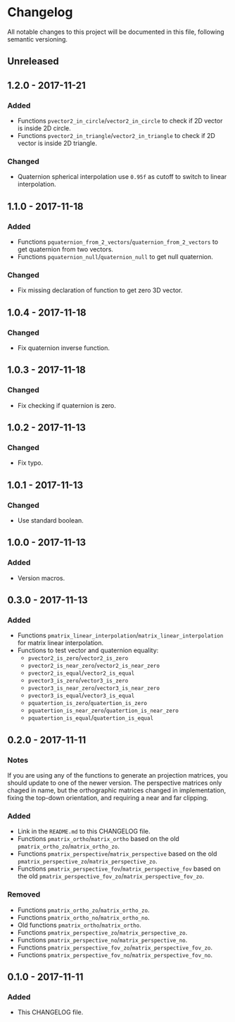 # Changelog

All notable changes to this project will be documented in this file, following semantic versioning.

## Unreleased

## 1.2.0 - 2017-11-21

### Added

- Functions `pvector2_in_circle`/`vector2_in_circle` to check if 2D vector is inside 2D circle.
- Functions `pvector2_in_triangle`/`vector2_in_triangle` to check if 2D vector is inside 2D triangle.

### Changed

- Quaternion spherical interpolation use `0.95f` as cutoff to switch to linear interpolation.

## 1.1.0 - 2017-11-18

### Added

- Functions `pquaternion_from_2_vectors`/`quaternion_from_2_vectors` to get quaternion from two vectors.
- Functions `pquaternion_null`/`quaternion_null` to get null quaternion.

### Changed

- Fix missing declaration of function to get zero 3D vector.

## 1.0.4 - 2017-11-18

### Changed

- Fix quaternion inverse function.

## 1.0.3 - 2017-11-18

### Changed

- Fix checking if quaternion is zero.

## 1.0.2 - 2017-11-13

### Changed

- Fix typo.

## 1.0.1 - 2017-11-13

### Changed

- Use standard boolean.

## 1.0.0 - 2017-11-13

### Added

- Version macros.

## 0.3.0 - 2017-11-13

### Added

- Functions `pmatrix_linear_interpolation`/`matrix_linear_interpolation` for matrix linear interpolation.
- Functions to test vector and quaternion equality:
  - `pvector2_is_zero`/`vector2_is_zero`
  - `pvector2_is_near_zero`/`vector2_is_near_zero`
  - `pvector2_is_equal`/`vector2_is_equal`
  - `pvector3_is_zero`/`vector3_is_zero`
  - `pvector3_is_near_zero`/`vector3_is_near_zero`
  - `pvector3_is_equal`/`vector3_is_equal`
  - `pquatertion_is_zero`/`quatertion_is_zero`
  - `pquatertion_is_near_zero`/`quatertion_is_near_zero`
  - `pquatertion_is_equal`/`quatertion_is_equal`

## 0.2.0 - 2017-11-11

### Notes

If you are using any of the functions to generate an projection matrices, you should update to one of the newer version. The perspective matrices only chaged in name, but the orthographic matrices changed in implementation, fixing the top-down orientation, and requiring a near and far clipping.

### Added

- Link in the `README.md` to this CHANGELOG file.
- Functions `pmatrix_ortho`/`matrix_ortho` based on the old `pmatrix_ortho_zo`/`matrix_ortho_zo`.
- Functions `pmatrix_perspective`/`matrix_perspective` based on the old `pmatrix_perspective_zo`/`matrix_perspective_zo`.
- Functions `pmatrix_perspective_fov`/`matrix_perspective_fov` based on the old `pmatrix_perspective_fov_zo`/`matrix_perspective_fov_zo`.

### Removed

- Functions `pmatrix_ortho_zo`/`matrix_ortho_zo`.
- Functions `pmatrix_ortho_no`/`matrix_ortho_no`.
- Old functions `pmatrix_ortho`/`matrix_ortho`.
- Functions `pmatrix_perspective_zo`/`matrix_perspective_zo`.
- Functions `pmatrix_perspective_no`/`matrix_perspective_no`.
- Functions `pmatrix_perspective_fov_zo`/`matrix_perspective_fov_zo`.
- Functions `pmatrix_perspective_fov_no`/`matrix_perspective_fov_no`.

## 0.1.0 - 2017-11-11

### Added

- This CHANGELOG file.
